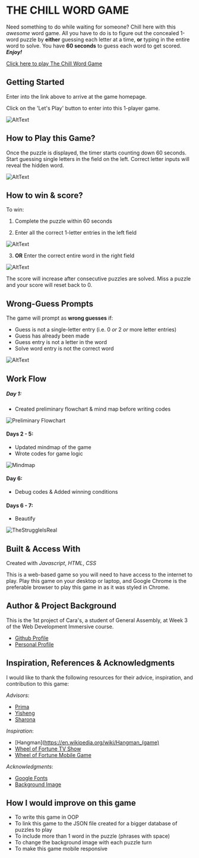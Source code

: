 # **THE CHILL WORD GAME**

Need something to do while waiting for someone? Chill here with this *awesome* word game. All you have to do is to figure out the concealed 1-word puzzle by **either** guessing each letter at a time, **or** typing in the entire word to solve. You have **60 seconds** to guess each word to get scored. _**Enjoy!**_

[Click here to play The Chill Word Game](https://chillwordgame.herokuapp.com/)

## Getting Started

Enter into the link above to arrive at the game homepage.

Click on the 'Let's Play' button to enter into this 1-player game.

![AltText](https://media.giphy.com/media/TP1DAnkx5zfK8/giphy.gif)

## How to Play this Game?

Once the puzzle is displayed, the timer starts counting down 60 seconds. Start guessing single letters in the field on the left. Correct letter inputs will reveal the hidden word.

![AltText](https://media.giphy.com/media/13dCsQ0BJGh4Kk/giphy.gif)

## How to win & score?

To win:
1. Complete the puzzle within 60 seconds

2. Enter all the correct 1-letter entries in the left field

![AltText](https://media.giphy.com/media/70WX1uNrhrb32/giphy.gif)

3. **OR** Enter the correct entire word in the right field

![AltText](https://media.giphy.com/media/11pj1tvbRwfBGo/giphy.gif)

The score will increase after consecutive puzzles are solved. Miss a puzzle and your score will reset back to 0.

## Wrong-Guess Prompts

The game will prompt as **wrong guesses** if:
* Guess is not a single-letter entry (i.e. 0 *or* 2 *or* more letter entries)
* Guess has already been made
* Guess entry is not a letter in the word
* Solve word entry is not the correct word

![AltText](https://media.giphy.com/media/M5grLhWVAJGne/giphy.gif)

## Work Flow

##### Day 1:
* Created preliminary flowchart & mind map before writing codes

![Preliminary Flowchart](http://i.imgur.com/geHNeto.jpg)

#### Days 2 - 5:
* Updated mindmap of the game
* Wrote codes for game logic

![Mindmap](https://media.giphy.com/media/uNKep5WiJi7wA/giphy.gif)

#### Day 6:
* Debug codes & Added winning conditions

#### Days 6 - 7:
* Beautify

![TheStruggleIsReal](https://media.giphy.com/media/ycnOSClUDW1S8/giphy.gif)

## Built & Access With

Created with *Javascript*, *HTML*, *CSS*

This is a web-based game so you will need to have access to the internet to play. Play this game on your desktop or laptop, and Google Chrome is the preferable browser to play this game in as it was styled in Chrome.

## Author & Project Background

This is the 1st project of Cara's, a student of General Assembly, at Week 3 of the Web Development Immersive course.
* [Github Profile](https://github.com/smilesandcocktails)
* [Personal Profile](https://www.instagram.com/smilesandcocktails)

## Inspiration, References & Acknowledgments

I would like to thank the following resources for their advice, inspiration, and contribution to this game:

_Advisors_:
* [Prima](https://github.com/primaulia)
* [Yisheng](https://github.com/yisheng90)
* [Sharona](https://github.com/sharona1610)

_Inspiration_:
* [Hangman](https://en.wikipedia.org/wiki/Hangman_(game)
* [Wheel of Fortune TV Show](http://www.wheeloffortune.com/)
* [Wheel of Fortune Mobile Game](https://play.google.com/store/apps/details?id=com.scopely.wheeloffortune&hl=en)

_Acknowledgments_:
* [Google Fonts](https://fonts.google.com/)
* [Background Image](https://www.pexels.com/photo/black-and-white-city-houses-skyline-2255/)

## How I would improve on this game
* To write this game in OOP
* To link this game to the JSON file created for a bigger database of puzzles to play
* To include more than 1 word in the puzzle (phrases with space)
* To change the background image with each puzzle turn
* To make this game mobile responsive
